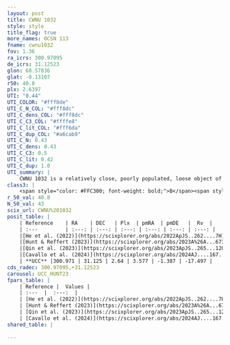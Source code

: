 ```yaml
---
layout: post
title: CWNU 1032
style: style
title_flag: true
more_names: OCSN 113
fname: cwnu1032
fov: 1.36
ra_icrs: 300.97095
de_icrs: 31.12523
glon: 68.57836
glat: -0.13107
r50: 40.8
plx: 2.6397
UTI: "0.44"
UTI_COLOR: "#fff8de"
UTI_C_N_COL: "#fff8dc"
UTI_C_dens_COL: "#fff8dc"
UTI_C_C3_COL: "#ffffe8"
UTI_C_lit_COL: "#fff6da"
UTI_C_dup_COL: "#a6cab9"
UTI_C_N: 0.43
UTI_C_dens: 0.43
UTI_C_C3: 0.5
UTI_C_lit: 0.42
UTI_C_dup: 1.0
UTI_summary: |
    CWNU 1032 is a relatively close, poorly populated, loose object of intermediate C3 quality. It was recently reported in the literature.
class3: |
    <span style="color: #FFC300; font-weight: bold;">B</span><span style="color: #FFC300; font-weight: bold;">B</span>
r_50_val: 40.8
N_50_val: 43
scix_url: CWNU%201032
posit_table: |
    | Reference    | RA    | DEC   | Plx  | pmRA  | pmDE   |  Rv  |
    | :---         | :---: | :---: | :---: | :---: | :---: | :---: |
    |[He et al. (2022)](https://scixplorer.org/abs/2022ApJS..262....7H) | 300.903 | 30.873 | 2.622 | 3.531 | -1.46 | -- |
    |[Hunt & Reffert (2023)](https://scixplorer.org/abs/2023A%26A...673A.114H) | 300.919 | 31.848 | 2.666 | 3.753 | -1.233 | -19.966 |
    |[Qin et al. (2023)](https://scixplorer.org/abs/2023ApJS..265...12Q) | 301.06 | 30.69 | 2.68 | 3.97 | -1.25 | -19.19 |
    |[Cavallo et al. (2024)](https://scixplorer.org/abs/2024AJ....167...12C) | 301.579 | 31.789 | 2.662 | -- | -- | -- |
    | **UCC** |300.971 | 31.125 | 2.64 | 3.577 | -1.387 | -17.497 | 
cds_radec: 300.97095,+31.12523
carousel: UCC_HUNT23
fpars_table: |
    | Reference |  Values |
    | :---  |  :---:  |
    | [He et al. (2022)](https://scixplorer.org/abs/2022ApJS..262....7H) | `A0=0.3, logAge=7.65` |
    | [Hunt & Reffert (2023)](https://scixplorer.org/abs/2023A%26A...673A.114H) | `AV50=0.109, diffAV50=0.466, MOD50=7.783, logAge50=7.966` |
    | [Qin et al. (2023)](https://scixplorer.org/abs/2023ApJS..265...12Q) | `E(B-V)=0.09, m-M=8.18, logt=7.75` |
    | [Cavallo et al. (2024)](https://scixplorer.org/abs/2024AJ....167...12C) | `AV50=0.48, dMod50=7.92, logAge50=7.74, [Fe/H]50=0.29` |
shared_table: |
    
---
```


